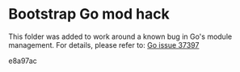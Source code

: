 # Bootstrap Go mod hack

This folder was added to work around a known bug in Go's module management. For details, please refer to:
[Go issue 37397](https://github.com/golang/go/issues/37397)

e8a97ac


